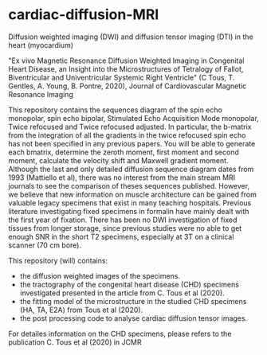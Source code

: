 # cardiac-diffusion-MRI
Diffusion weighted imaging (DWI) and diffusion tensor imaging (DTI) in the heart (myocardium)

"Ex vivo Magnetic Resonance Diffusion Weighted Imaging in Congenital Heart Disease, an Insight into the Microstructures of Tetralogy of Fallot, Biventricular and Univentricular Systemic Right Ventricle" (C Tous, T. Gentles, A. Young, B. Pontre, 2020), Journal of Cardiovascular Magnetic Resonance Imaging

This repository contains the sequences diagram of the spin echo monopolar, spin echo bipolar, Stimulated Echo Acquisition Mode monopolar, Twice refocused and Twice refocused adjusted. In particular, the b-matrix from the integration of all the gradients in the twice refocused spin echo has not been specified in any previous papers. You will be able to generate each bmatrix, determine the zeroth moment, first moment and second moment, calculate the velocity shift and Maxwell gradient moment. Although the last and only detailed diffusion sequence diagram dates from 1993 (Mattiello et al), there was no interest from the main stream MRI journals to see the comparison of theses sequences published. However, we believe that new information on muscle architecture can be gained from valuable legacy specimens that exist in many teaching hospitals. Previous literature investigating fixed specimens in formalin have mainly dealt with the first year of fixation. There has been no DWI investigation of fixed tissues from longer storage, since previous studies were no able to get enough SNR in the short T2 specimens, especially at 3T on a clinical scanner (70 cm bore). 

This repository (will) contains:
- the diffusion weighted images of the specimens. 
- the tractography of the congenital heart disease (CHD) specimens investigated presented in the article from C. Tous et al (2020). 
- the fitting model of the microstructure in the studied CHD specimens (HA, TA, E2A) from Tous et al (2020).
- the post processing code to analyse cardiac diffusion tensor images. 

For detailes information on the CHD specimens, please refers to the publication C. Tous et al (2020) in JCMR
